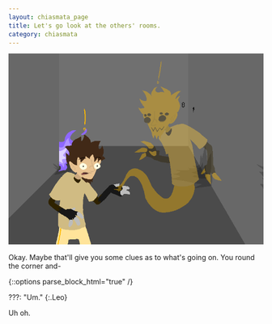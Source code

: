 ```yaml
---
layout: chiasmata_page
title: Let's go look at the others' rooms.
category: chiasmata
---
```


![70](/chiasmata/images/narrative/068.png)

Okay. Maybe that'll give you some clues as to what's going on. You round the corner and-

{::options parse_block_html="true" /}
<div class="dialogue">
???: "Um." 
{:.Leo}
</div>

Uh oh.